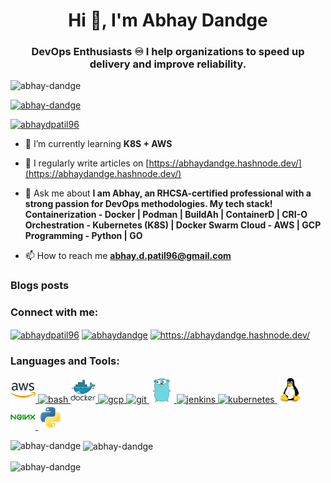 <h1 align="center">Hi 👋, I'm Abhay Dandge</h1>
<h3 align="center">DevOps Enthusiasts ♾️ I help organizations to speed up delivery and improve reliability.</h3>

<p align="left"> <img src="https://komarev.com/ghpvc/?username=abhay-dandge&label=Profile%20views&color=0e75b6&style=flat" alt="abhay-dandge" /> </p>

<p align="left"> <a href="https://github.com/ryo-ma/github-profile-trophy"><img src="https://github-profile-trophy.vercel.app/?username=abhay-dandge" alt="abhay-dandge" /></a> </p>

<p align="left"> <a href="https://twitter.com/abhaydpatil96" target="blank"><img src="https://img.shields.io/twitter/follow/abhaydpatil96?logo=twitter&style=for-the-badge" alt="abhaydpatil96" /></a> </p>

- 🌱 I’m currently learning **K8S + AWS**

- 📝 I regularly write articles on [https://abhaydandge.hashnode.dev/](https://abhaydandge.hashnode.dev/)

- 💬 Ask me about **I am Abhay, an RHCSA-certified professional with a strong passion for DevOps methodologies. My tech stack! Containerization - Docker | Podman | BuildAh | ContainerD | CRI-O Orchestration - Kubernetes (K8S) | Docker Swarm Cloud - AWS | GCP Programming - Python | GO**

- 📫 How to reach me **abhay.d.patil96@gmail.com**

### Blogs posts
<!-- BLOG-POST-LIST:START -->
<!-- BLOG-POST-LIST:END -->

<h3 align="left">Connect with me:</h3>
<p align="left">
<a href="https://twitter.com/abhaydpatil96" target="blank"><img align="center" src="https://raw.githubusercontent.com/rahuldkjain/github-profile-readme-generator/master/src/images/icons/Social/twitter.svg" alt="abhaydpatil96" height="30" width="40" /></a>
<a href="https://linkedin.com/in/abhaydandge" target="blank"><img align="center" src="https://raw.githubusercontent.com/rahuldkjain/github-profile-readme-generator/master/src/images/icons/Social/linked-in-alt.svg" alt="abhaydandge" height="30" width="40" /></a>
<a href="/https://abhaydandge.hashnode.dev/" target="blank"><img align="center" src="https://raw.githubusercontent.com/rahuldkjain/github-profile-readme-generator/master/src/images/icons/Social/rss.svg" alt="https://abhaydandge.hashnode.dev/" height="30" width="40" /></a>
</p>

<h3 align="left">Languages and Tools:</h3>
<p align="left"> <a href="https://aws.amazon.com" target="_blank" rel="noreferrer"> <img src="https://raw.githubusercontent.com/devicons/devicon/master/icons/amazonwebservices/amazonwebservices-original-wordmark.svg" alt="aws" width="40" height="40"/> </a> <a href="https://www.gnu.org/software/bash/" target="_blank" rel="noreferrer"> <img src="https://www.vectorlogo.zone/logos/gnu_bash/gnu_bash-icon.svg" alt="bash" width="40" height="40"/> </a> <a href="https://www.docker.com/" target="_blank" rel="noreferrer"> <img src="https://raw.githubusercontent.com/devicons/devicon/master/icons/docker/docker-original-wordmark.svg" alt="docker" width="40" height="40"/> </a> <a href="https://cloud.google.com" target="_blank" rel="noreferrer"> <img src="https://www.vectorlogo.zone/logos/google_cloud/google_cloud-icon.svg" alt="gcp" width="40" height="40"/> </a> <a href="https://git-scm.com/" target="_blank" rel="noreferrer"> <img src="https://www.vectorlogo.zone/logos/git-scm/git-scm-icon.svg" alt="git" width="40" height="40"/> </a> <a href="https://golang.org" target="_blank" rel="noreferrer"> <img src="https://raw.githubusercontent.com/devicons/devicon/master/icons/go/go-original.svg" alt="go" width="40" height="40"/> </a> <a href="https://www.jenkins.io" target="_blank" rel="noreferrer"> <img src="https://www.vectorlogo.zone/logos/jenkins/jenkins-icon.svg" alt="jenkins" width="40" height="40"/> </a> <a href="https://kubernetes.io" target="_blank" rel="noreferrer"> <img src="https://www.vectorlogo.zone/logos/kubernetes/kubernetes-icon.svg" alt="kubernetes" width="40" height="40"/> </a> <a href="https://www.linux.org/" target="_blank" rel="noreferrer"> <img src="https://raw.githubusercontent.com/devicons/devicon/master/icons/linux/linux-original.svg" alt="linux" width="40" height="40"/> </a> <a href="https://www.nginx.com" target="_blank" rel="noreferrer"> <img src="https://raw.githubusercontent.com/devicons/devicon/master/icons/nginx/nginx-original.svg" alt="nginx" width="40" height="40"/> </a> <a href="https://www.python.org" target="_blank" rel="noreferrer"> <img src="https://raw.githubusercontent.com/devicons/devicon/master/icons/python/python-original.svg" alt="python" width="40" height="40"/> </a> </p>

<p><img align="left" src="https://github-readme-stats.vercel.app/api/top-langs?username=abhay-dandge&show_icons=true&locale=en&layout=compact" alt="abhay-dandge" /></p>

<p>&nbsp;<img align="center" src="https://github-readme-stats.vercel.app/api?username=abhay-dandge&show_icons=true&locale=en" alt="abhay-dandge" /></p>

<p><img align="center" src="https://github-readme-streak-stats.herokuapp.com/?user=abhay-dandge&" alt="abhay-dandge" /></p>

